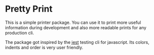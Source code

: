 # Pretty Print

This is a simple printer package. 
You can use it to print more useful information during development and also more readable prints for any production cli.  

The package got inspired by the [jest] testing cli for javascript. Its colors, indents and order is very user friendly. 



[jest]: (https://jestjs.io/)
 